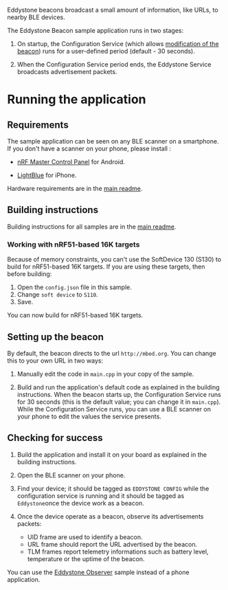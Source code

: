 Eddystone beacons broadcast a small amount of information, like URLs, to nearby BLE devices.

The Eddystone Beacon sample application runs in two stages:

1. On startup, the Configuration Service (which allows [modification of the beacon](https://github.com/google/eddystone/blob/master/eddystone-url/docs/config-service-spec.md)) runs for a user-defined period (default - 30 seconds).

1. When the Configuration Service period ends, the Eddystone Service broadcasts advertisement packets.



# Running the application

## Requirements

The sample application can be seen on any BLE scanner on a smartphone. If you don't have a scanner on your phone, please install :

- [nRF Master Control Panel](https://play.google.com/store/apps/details?id=no.nordicsemi.android.mcp) for Android.

- [LightBlue](https://itunes.apple.com/gb/app/lightblue-bluetooth-low-energy/id557428110?mt=8) for iPhone.

Hardware requirements are in the [main readme](https://github.com/ARMmbed/ble-examples/blob/master/README.md).

## Building instructions

Building instructions for all samples are in the [main readme](https://github.com/ARMmbed/ble-examples/blob/master/README.md).

### Working with nRF51-based 16K targets

Because of memory constraints, you can't use the SoftDevice 130 (S130) to build for nRF51-based 16K targets. If you are using these targets, then before building:

1. Open the ``config.json`` file in this sample.
1. Change ``soft device`` to ``S110``.
1. Save.

You can now build for nRF51-based 16K targets.

## Setting up the beacon

By default, the beacon directs to the url ``http://mbed.org``. You can change this to your own URL in two ways:

1. Manually edit the code in ``main.cpp`` in your copy of the sample.

1. Build and run the application's default code as explained in the building instructions. When the beacon starts up, the Configuration Service runs for 30 seconds (this is the default value; you can change it in ``main.cpp``). While the Configuration Service runs, you can use a BLE scanner on your phone to edit the values the service presents.

## Checking for success

1. Build the application and install it on your board as explained in the building instructions.

1. Open the BLE scanner on your phone.

1. Find your device; it should be tagged as `EDDYSTONE CONFIG` while the configuration service is running and it should be tagged as `Eddystone`once the device work as a beacon.

1. Once the device operate as a beacon, observe its advertisements packets:
    * UID frame are used to identify a beacon.
    * URL frame should report the URL advertised by the beacon.
    * TLM frames report telemetry informations such as battery level, temperature or the uptime of the beacon.

You can use the [Eddystone Observer](https://github.com/ARMmbed/ble-examples/tree/master/BLE_EddystoneObserver) sample instead of a phone application.
